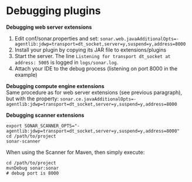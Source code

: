 # Debugging plugins

**Debugging web server extensions**

1. Edit conf/sonar.properties and set: `sonar.web.javaAdditionalOpts=-agentlib:jdwp=transport=dt_socket,server=y,suspend=y,address=8000`
2. Install your plugin by copying its JAR file to extensions/plugins
3. Start the server. The line `Listening for transport dt_socket at address: 5005` is logged in  `logs/sonar.log`.
4. Attach your IDE to the debug process (listening on port 8000 in the example)

**Debugging compute engine extensions**  
Same procedure as for web server extensions (see previous paragraph), but with the property: `sonar.ce.javaAdditionalOpts=-agentlib:jdwp=transport=dt_socket,server=y,suspend=y,address=8000`

**Debugging scanner extensions**
```
export SONAR_SCANNER_OPTS="-agentlib:jdwp=transport=dt_socket,server=y,suspend=y,address=8000"
cd /path/to/project
sonar-scanner 
```
When using the Scanner for Maven, then simply execute:
```
cd /path/to/project
mvnDebug sonar:sonar
# debug port is 8000
```
